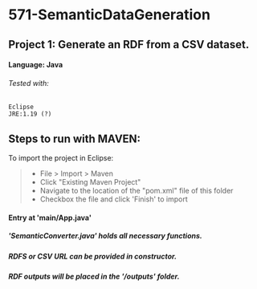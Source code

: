 # 571-SemanticDataGeneration
## Project 1: Generate an RDF from a CSV dataset.
#### **Language: Java**
###### Tested with:
```Eclipse```  
```JRE:1.19 (?)``` 

## **Steps to run with MAVEN:**
To import the project in Eclipse:
> - File > Import > Maven
> - Click "Existing Maven Project"
> - Navigate to the location of the "pom.xml" file of this folder
> - Checkbox the file and click 'Finish' to import

#### Entry at 'main/App.java'
##### 'SemanticConverter.java' holds all necessary functions.  
##### RDFS or CSV URL can be provided in constructor.  
##### RDF outputs will be placed in the '/outputs' folder.


